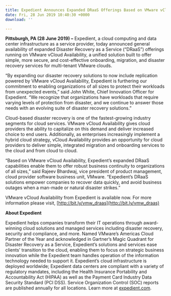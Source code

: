 ```yaml
---
title: Expedient Announces Expanded DRaaS Offerings Based on VMware vCloud Availability
date: Fri, 28 Jun 2019 10:40:30 +0000
download: ''

---
```

**Pittsburgh, PA (28 June 2019) –** Expedient, a cloud computing and data center infrastructure as a service provider, today announced general availability of expanded Disaster Recovery as a Service (“DRaaS”) offerings running on VMware vCloud Availability, a unified solution built to offer simple, more secure, and cost-effective onboarding, migration, and disaster recovery services for multi-tenant VMware clouds.

“By expanding our disaster recovery solutions to now include replication powered by VMware vCloud Availability, Expedient is furthering our commitment to enabling organizations of all sizes to protect their workloads from unexpected events,” said John White, Chief Innovation Officer for Expedient. “We recognize that organizations have workloads that require varying levels of protection from disaster, and we continue to answer those needs with an evolving suite of disaster recovery solutions.”

Cloud-based disaster recovery is one of the fastest-growing industry segments for cloud services. VMware vCloud Availability gives cloud providers the ability to capitalize on this demand and deliver increased choice to end users. Additionally, as enterprises increasingly implement a hybrid cloud strategy, vCloud Availability provides an opportunity for cloud providers to deliver simple, integrated migration and onboarding services to the cloud and from cloud to cloud.

“Based on VMware vCloud Availability, Expedient’s expanded DRaaS capabilities enable them to offer robust business continuity to organizations of all sizes,” said Rajeev Bhardwaj, vice president of product management, cloud provider software business unit, VMware. “Expedient’s DRaaS solutions empower companies to recover data quickly, and avoid business outages when a man-made or natural disaster strikes.”

VMware vCloud Availability from Expedient is available now. For more information please visit, [http://bit.ly/vmw_draas](http://bit.ly/vmw_draas)

**About Expedient**

Expedient helps companies transform their IT operations through award-winning cloud solutions and managed services including disaster recovery, security and compliance, and more. Named VMware’s Americas Cloud Partner of the Year and acknowledged in Gartner’s Magic Quadrant for Disaster Recovery as a Service, Expedient’s solutions and services ease clients’ transition to the cloud, enabling them to focus on strategic business innovation while the Expedient team handles operation of the information technology needed to support it. Expedient’s cloud infrastructure is deployed worldwide; Expedient data centers are compliant with a variety of regulatory mandates, including the Health Insurance Portability and Accountability Act (HIPAA) as well as the Payment Card Industry Data Security Standard (PCI DSS). Service Organization Control (SOC) reports are published annually for all locations. Learn more at [expedient.com](http://www.expedient.com/).